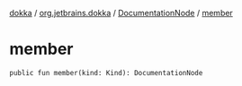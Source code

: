 [dokka](../../index.md) / [org.jetbrains.dokka](../index.md) / [DocumentationNode](index.md) / [member](member.md)

# member

```
public fun member(kind: Kind): DocumentationNode
```
